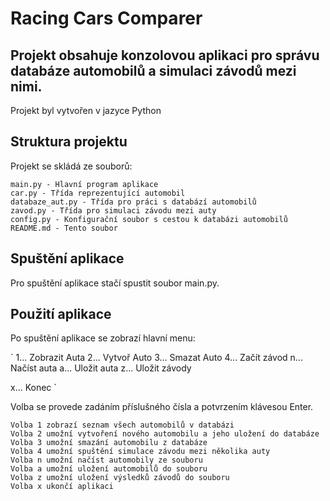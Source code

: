 # Racing Cars Comparer

## Projekt obsahuje konzolovou aplikaci pro správu databáze automobilů a simulaci závodů mezi nimi.

Projekt byl vytvořen v jazyce Python

## Struktura projektu

Projekt se skládá ze souborů:

    main.py - Hlavní program aplikace
    car.py - Třída reprezentující automobil
    databaze_aut.py - Třída pro práci s databází automobilů
    zavod.py - Třída pro simulaci závodu mezi auty
    config.py - Konfigurační soubor s cestou k databázi automobilů
    README.md - Tento soubor

## Spuštění aplikace

Pro spuštění aplikace stačí spustit soubor main.py.

## Použití aplikace

Po spuštění aplikace se zobrazí hlavní menu:

`
1... Zobrazit Auta
2... Vytvoř Auto
3... Smazat Auto
4... Začít závod
n... Načíst auta
a... Uložit auta
z... Uložit závody

x... Konec
`

Volba se provede zadáním příslušného čísla a potvrzením klávesou Enter.

    Volba 1 zobrazí seznam všech automobilů v databázi
    Volba 2 umožní vytvoření nového automobilu a jeho uložení do databáze
    Volba 3 umožní smazání automobilu z databáze
    Volba 4 umožní spuštění simulace závodu mezi několika auty
    Volba n umožní načíst automobily ze souboru
    Volba a umožní uložení automobilů do souboru
    Volba z umožní uložení výsledků závodů do souboru
    Volba x ukončí aplikaci
